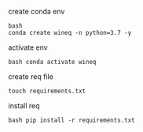 create conda env
```
bash 
conda create wineq -n python=3.7 -y
```

activate env
```
bash conda activate wineq
```

create req file
```
touch requirements.txt

```
install req
```
bash pip install -r requirements.txt
```